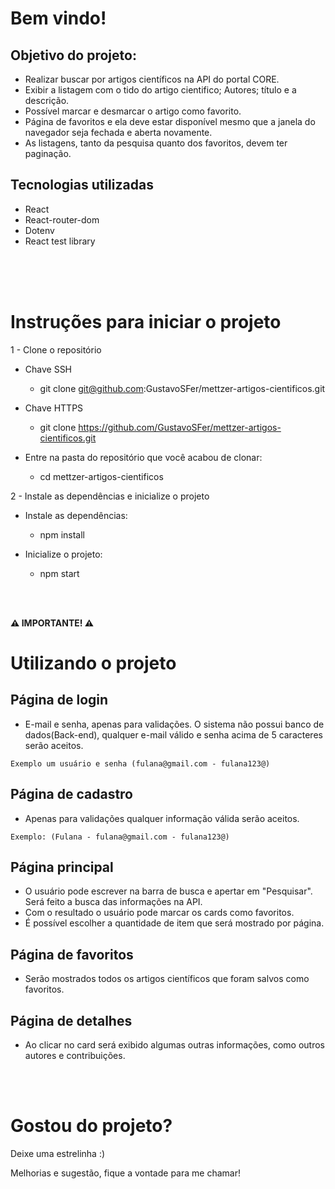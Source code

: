 # Bem vindo!

## Objetivo do projeto:
  * Realizar buscar por artigos científicos na API do portal CORE.
  * Exibir a listagem com o tido do artigo cientifico; Autores; título e a descrição.
  * Possível marcar e desmarcar o artigo como favorito.
  * Página de favoritos e ela deve estar disponível mesmo
que a janela do navegador seja fechada e aberta novamente.
  * As listagens, tanto da pesquisa quanto dos favoritos, devem ter paginação.

## Tecnologias utilizadas
- React
- React-router-dom
- Dotenv
- React test library

<br><br><br>

  # Instruções para iniciar o projeto
  1 - Clone o repositório
  * Chave SSH
    * git clone git@github.com:GustavoSFer/mettzer-artigos-cientificos.git

  * Chave HTTPS
    * git clone https://github.com/GustavoSFer/mettzer-artigos-cientificos.git

  * Entre na pasta do repositório que você acabou de clonar:
    * cd mettzer-artigos-cientificos

2 - Instale as dependências e inicialize o projeto
  * Instale as dependências:
    * npm install
  
  * Inicialize o projeto: 
    * npm start

<br><br>

**⚠️ IMPORTANTE! ⚠️**
# Utilizando o projeto

## Página de login
  * E-mail e senha, apenas para validações. O sistema não possui banco de dados(Back-end), qualquer e-mail válido e senha acima de 5 caracteres serão aceitos.

  ```
  Exemplo um usuário e senha (fulana@gmail.com - fulana123@)
  ```

## Página de cadastro
  * Apenas para validações qualquer informação válida serão aceitos.
  ```
  Exemplo: (Fulana - fulana@gmail.com - fulana123@)
  ```

## Página principal
  * O usuário pode escrever na barra de busca e apertar em "Pesquisar". Será feito a busca das informações na API.
  * Com o resultado o usuário pode marcar os cards como favoritos.
  * É possível escolher a quantidade de item que será mostrado por página.

## Página de favoritos
  * Serão mostrados todos os artigos científicos que foram salvos como favoritos.

## Página de detalhes
  * Ao clicar no card será exibido algumas outras informações, como outros autores 
  e contribuições.

  <br> <br>
  
  # Gostou do projeto?
   Deixe uma estrelinha :)
   
   Melhorias e sugestão, fique a vontade para me chamar!